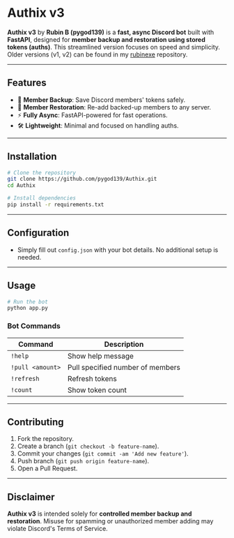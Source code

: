 # Authix v3

**Authix v3** by **Rubin B (pygod139)** is a **fast, async Discord bot** built with **FastAPI**, designed for **member backup and restoration using stored tokens (auths)**. This streamlined version focuses on speed and simplicity. Older versions (v1, v2) can be found in my [rubinexe](https://github.com/rubinexe) repository.

---

## Features

* 💾 **Member Backup**: Save Discord members' tokens safely.
* 🔄 **Member Restoration**: Re-add backed-up members to any server.
* ⚡ **Fully Async**: FastAPI-powered for fast operations.
* 🛠 **Lightweight**: Minimal and focused on handling auths.

---

## Installation

```bash
# Clone the repository
git clone https://github.com/pygod139/Authix.git
cd Authix

# Install dependencies
pip install -r requirements.txt
```

---

## Configuration

* Simply fill out `config.json` with your bot details. No additional setup is needed.

---

## Usage

```bash
# Run the bot
python app.py
```

### Bot Commands

| Command          | Description                      |
| ---------------- | -------------------------------- |
| `!help`          | Show help message                |
| `!pull <amount>` | Pull specified number of members |
| `!refresh`       | Refresh tokens                   |
| `!count`         | Show token count                 |

---

## Contributing

1. Fork the repository.
2. Create a branch (`git checkout -b feature-name`).
3. Commit your changes (`git commit -am 'Add new feature'`).
4. Push branch (`git push origin feature-name`).
5. Open a Pull Request.

---

## Disclaimer

**Authix v3** is intended solely for **controlled member backup and restoration**. Misuse for spamming or unauthorized member adding may violate Discord's Terms of Service.
